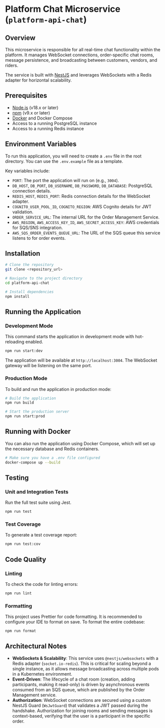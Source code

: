 # Platform Chat Microservice (`platform-api-chat`)

## Overview

This microservice is responsible for all real-time chat functionality within the platform. It manages WebSocket connections, order-specific chat rooms, message persistence, and broadcasting between customers, vendors, and riders.

The service is built with [NestJS](https://nestjs.com/) and leverages WebSockets with a Redis adapter for horizontal scalability.

## Prerequisites

-   [Node.js](https://nodejs.org/) (v18.x or later)
-   [npm](https://www.npmjs.com/) (v9.x or later)
-   [Docker](https://www.docker.com/) and Docker Compose
-   Access to a running PostgreSQL instance
-   Access to a running Redis instance

## Environment Variables

To run this application, you will need to create a `.env` file in the root directory. You can use the `.env.example` file as a template.

Key variables include:

-   `PORT`: The port the application will run on (e.g., `3004`).
-   `DB_HOST`, `DB_PORT`, `DB_USERNAME`, `DB_PASSWORD`, `DB_DATABASE`: PostgreSQL connection details.
-   `REDIS_HOST`, `REDIS_PORT`: Redis connection details for the WebSocket adapter.
-   `COGNITO_USER_POOL_ID`, `COGNITO_REGION`: AWS Cognito details for JWT validation.
-   `ORDER_SERVICE_URL`: The internal URL for the Order Management Service.
-   `AWS_REGION`, `AWS_ACCESS_KEY_ID`, `AWS_SECRET_ACCESS_KEY`: AWS credentials for SQS/SNS integration.
-   `AWS_SQS_ORDER_EVENTS_QUEUE_URL`: The URL of the SQS queue this service listens to for order events.

## Installation

```bash
# Clone the repository
git clone <repository_url>

# Navigate to the project directory
cd platform-api-chat

# Install dependencies
npm install
```

## Running the Application

### Development Mode

This command starts the application in development mode with hot-reloading enabled.

```bash
npm run start:dev
```

The application will be available at `http://localhost:3004`. The WebSocket gateway will be listening on the same port.

### Production Mode

To build and run the application in production mode:

```bash
# Build the application
npm run build

# Start the production server
npm run start:prod
```

## Running with Docker

You can also run the application using Docker Compose, which will set up the necessary database and Redis containers.

```bash
# Make sure you have a .env file configured
docker-compose up --build
```

## Testing

### Unit and Integration Tests

Run the full test suite using Jest.

```bash
npm run test
```

### Test Coverage

To generate a test coverage report:

```bash
npm run test:cov
```

## Code Quality

### Linting

To check the code for linting errors:

```bash
npm run lint
```

### Formatting

This project uses Prettier for code formatting. It is recommended to configure your IDE to format on save. To format the entire codebase:

```bash
npm run format
```

## Architectural Notes

-   **WebSockets & Scalability**: This service uses `@nestjs/websockets` with a Redis adapter (`socket.io-redis`). This is critical for scaling beyond a single instance, as it allows message broadcasting across multiple pods in a Kubernetes environment.
-   **Event-Driven**: The lifecycle of a chat room (creation, adding participants, making it read-only) is driven by asynchronous events consumed from an SQS queue, which are published by the Order Management service.
-   **Authorization**: WebSocket connections are secured using a custom NestJS Guard (`WsJwtGuard`) that validates a JWT passed during the handshake. Authorization for joining rooms and sending messages is context-based, verifying that the user is a participant in the specific order.